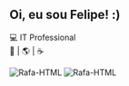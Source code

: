 <!--- - 👋 Hi, I’m @paixaofelipe
- 👀 I’m interested in ...
- 🌱 I’m currently learning ...
- 💞️ I’m looking to collaborate on ...
- 📫 How to reach me ...

paixaofelipe/paixaofelipe is a ✨ special ✨ repository because its `README.md` (this file) appears on your GitHub profile.
You can click the Preview link to take a look at your changes.
--->
## Oi, eu sou Felipe! :)
💻 IT Professional  
🎸 | 🌎 | ☕


<div>
  <img align="center" alt="Rafa-HTML" height="" width="" src="https://img.shields.io/badge/Linux-FCC624?style=for-the-badge&logo=linux&logoColor=black">
  <img align="center" alt="Rafa-HTML" height="" width="" src="https://img.shields.io/badge/Windows-0078D6?style=for-the-badge&logo=windows&logoColor=white">
</div>

<!---
<br>
<div>
  <img height="100em" src="https://github-readme-stats.vercel.app/api/top-langs/?username=paixaofelipe&layout=compact&langs_count=7&theme=dracula"/>
</div>
--->
